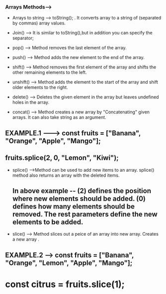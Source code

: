 ### Arrays Methods-->

- Arrays to string --> toString(); . It converts array to a string of (separated by commas) array values.

- Join() --> It is similar to toString(),but in addition you can specify the separator;

- pop() --> Method removes the last element of the array.

- push() --> Method adds the new element to the end of the array.

- shift() --> Method removes the first element of the array and shifts the other remaining elements to the left.

- unshift() --> Method adds the element to the start of the array and shift older elements to the right.

- delete() --> Deletes the given element in the array but leaves undefined holes in the array.

- concat() --> Method creates a new array by "Concatenating" given arrays. It can also take string as an argument.

## EXAMPLE.1 ---> const fruits = ["Banana", "Orange", "Apple", "Mango"];

## fruits.splice(2, 0, "Lemon", "Kiwi");

- splice() -->Method can be used to add new items to an array. splice() method also returns an array with the deleted items.

  ## In above example -- (2) defines the position where new elements should be added. (0) defines how many elements should be removed. The rest parameters define the new elements to be added.

- slice() --> Method slices out a peice of an array into new array. Creates a new array .

## EXAMPLE.2 --> const fruits = ["Banana", "Orange", "Lemon", "Apple", "Mango"];

# const citrus = fruits.slice(1);

